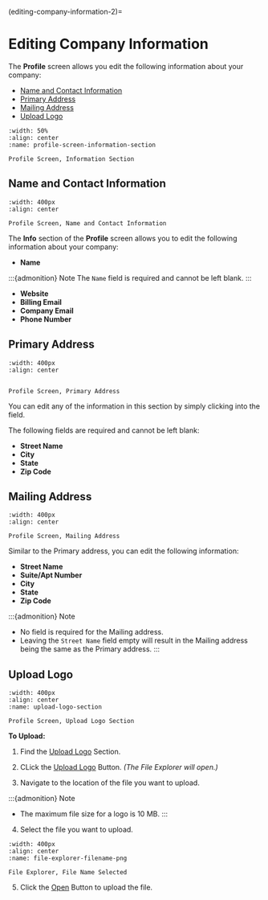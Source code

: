 
(editing-company-information-2)=

# Editing Company Information




The **Profile** screen allows you edit the following information about your company:


- [Name and Contact Information](name-and-contact-information)
- [Primary Address](primary-address)
- [Mailing Address](mailing-address)
- [Upload Logo](upload-logo)


```{figure}  ../../_static/solo_app/Profile/information-section/main-screen.jpeg
:width: 50%
:align: center
:name: profile-screen-information-section

Profile Screen, Information Section
```


##  Name and Contact Information


```{figure} ../../_static/solo_app/Profile/information-section/info-zoomed-in.jpeg
:width: 400px
:align: center

Profile Screen, Name and Contact Information
```


The **Info** section of the **Profile** screen allows you to edit the following information about your company:

- **Name** 

:::{admonition} Note
The ``Name`` field is required and cannot be left blank.
:::


- **Website**
- **Billing Email**
- **Company Email**
- **Phone Number**



## Primary Address


```{figure} ../../_static/solo_app/Profile/information-section/primary-address-zoomed-in.jpeg
:width: 400px
:align: center


Profile Screen, Primary Address 

```


You can edit any of the information in this section by simply clicking into the field. 

The following fields are required and cannot be left blank:

- **Street Name**
- **City**
- **State**
- **Zip Code**




## Mailing Address


```{figure}  ../../_static/solo_app/Profile/information-section/mailing-address-zoomed-in.jpeg
:width: 400px
:align: center

Profile Screen, Mailing Address 
```



Similar to the Primary address, you can edit the following information:

- **Street Name**
- **Suite/Apt Number**
- **City**
- **State**
- **Zip Code**



:::{admonition} Note

- No field is required for the Mailing address.
- Leaving the ``Street Name`` field empty will result in the Mailing address being the same as the Primary address.
:::


## Upload Logo


```{figure} ../../_static/solo_app/Profile/upload-logo-section/upload-logo.jpeg
:width: 400px
:align: center
:name: upload-logo-section

Profile Screen, Upload Logo Section
```



**To Upload:**

1. Find the [Upload Logo](#upload-logo-section) Section.
2. CLick the [Upload Logo](#upload-logo-button) Button. *(The File Explorer will open.)*

3. Navigate to the location of the file you want to upload.

:::{admonition} Note

- The maximum file size for a logo is 10 MB.
:::


4. Select the file you want to upload.



```{figure} ../../_static/solo_app/Universal/file-explorer-filename-png.jpeg
:width: 400px
:align: center
:name: file-explorer-filename-png

File Explorer, File Name Selected
```

5. Click the [Open](#file-explorer-open) Button to upload the file.



